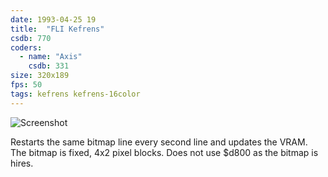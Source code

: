 ```yaml
---
date: 1993-04-25 19
title:  "FLI Kefrens"
csdb: 770
coders:
  - name: "Axis"
    csdb: 331
size: 320x189
fps: 50
tags: kefrens kefrens-16color
---
```

![Screenshot](/c64wrd/oxyron/comalight9/fli-kefrens.png)

Restarts the same bitmap line every second line and updates the VRAM. The bitmap is fixed, 4x2 pixel blocks. Does not use $d800 as the bitmap is hires.

<!--more-->
